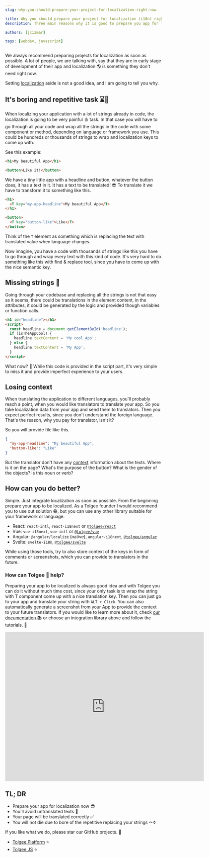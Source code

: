 ```yaml
---
slug: why-you-should-prepare-your-project-for-localization-right-now

title: Why you should prepare your project for localization (i18n) right now
description: Three main reasons why it is good to prepare you app for localization (i18n) in advance and integrate localization as soon as possible.

authors: [jcizmar]

tags: [webdev, javascript]
---
```


We always recommend preparing projects for localization as soon as possible. A lot of people, we are talking
with, say that they are in early stage of development of their app and localization 🌎 is something they don't need
right now.

Setting [localization](/blog/localization-basics-S01E01) aside is not a good idea, and I am going to tell you why.

<!--truncate-->

## It's boring and repetitive task ⌛🔄

When localizing your application with a lot of strings already in code, the localization is going to be very painful 🩸
task. In that case you will have to go through all your code and wrap all the strings in the code with some component or
method, depending on language or framework you use. This could be hundreds or thousands of strings to wrap and
localization keys to come up with.

See this example:

```html
<h1>My beautiful App</h1>

<button>Like it!</button>
```

We have a tiny little app with a headline and button, whatever the button does, it has a text in it. It has a text to be
translated! 😎 To translate it we have to transform it to something like this.

```html
<h1>
  <T key="my-app-headline">My beautiful App</T>
</h1>

<button>
  <T key="button-like">Like</T>
</button>
```

Think of the `T` element as something which is replacing the text with translated value when language changes.

Now imagine, you have a code with thousands of strings like this you have to go through and wrap every text with this
kind of code. It's very hard to do something like this with find & replace tool, since you have to come up with the nice
semantic key.

## Missing strings 🎯

Going through your codebase and replacing all the strings is not that easy as it seems, there could be translations in
the element content, in the attributes, it could be generated by the logic and provided though variables or function
calls.

```html
<h1 id="headline"></h1>
<script>
  const headline = document.getElementById('headline');
  if (isTheAppCool) {
    headline.textContent = 'My cool App';
  } else {
    headline.textContent = 'My App';
  }
</script>
```

What now? 🙈 While this code is provided in the script part, it's very simple to miss it and provide imperfect
experience to your users.

## Losing context

When translating the application to different languages, you'll probably reach a point, when you would like translators
to translate your app. So you take localization data from your app and send them to translators. Then you expect perfect
results, since you don't understand the foreign language. That's the reason, why you pay for translator, isn't it?

So you will provide file like this.

```json title="en.json"
{
  "my-app-headline": "My beautiful App",
  "button-like": "Like"
}
```

But the translator don't have any [context](/features/dev-tools) information about the texts. Where is it on the page? What's the purpose of the
button? What is the gender of the objects? Is this noun or verb?

## How can you do better?

Simple. Just integrate localization as soon as possible. From the beginning prepare your app to be localized. As a
Tolgee founder I would recommend you to use out solution 😁, but you can use any other library suitable for your
framework or language.

- React: `react-intl`, `react-i18next` or [`@tolgee/react`](/integrations/react)
- Vue: `vue-i18next`, `vue-intl` or [`@tolgee/vue`](/integrations/vue)
- Angular: `@angular/localize` (native), `angular-i18next`, [`@tolgee/angular`](/integrations/angular)
- Svelte: `svelte-i18n`, [`@tolgee/svelte`](/integrations/svelte)

While using those tools, try to also store context of the keys in form of comments or screenshots, which you can provide
to translators in the future.

### How can Tolgee 🐁 help?

Preparing your app to be localized is always good idea and with Tolgee you can do it without much time cost, since your
only task is to wrap the string with T component come up with a nice translation key. Then you can just go to your app
and translate your string with `ALT + Click`. You can also automatically generate a screenshot from your App to provide
the context to your future translators. If you would like to learn more about it,
check [our documentation 📚](/platform) or choose an integration library above and follow the tutorials. 📖

<iframe
    width="640"
    height="480"
    src="https://www.youtube.com/embed/D2g7ly77st4"
    frameborder="0"
    allow="autoplay; encrypted-media"
    allowfullscreen
>
</iframe>

## TL; DR

- Prepare your app for localization now 😎
- You'll avoid untranslated texts 🥳
- Your page will be translated correctly ✅
- You will not die due to bore of the repetitive replacing your strings ⚰️⚱️

If you like what we do, please star our GitHub projects. 🙏

- [Tolgee Platform](https://github.com/tolgee/server) ⭐
- [Tolgee JS](https://github.com/tolgee/tolgee-js) ⭐
